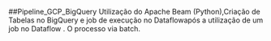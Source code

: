 ##Pipeline_GCP_BigQuery
Utilização do Apache Beam (Python),Criação de Tabelas no BigQuery e job de execução no Dataflowapós a utilização de um job no Dataflow . O processo via batch.
